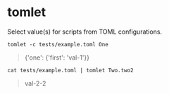 # tomlet

Select value(s) for scripts from TOML configurations.

`tomlet -c tests/example.toml One`

> {'one': {'first': 'val-1'}}

`cat tests/example.toml | tomlet Two.two2`

> val-2-2
